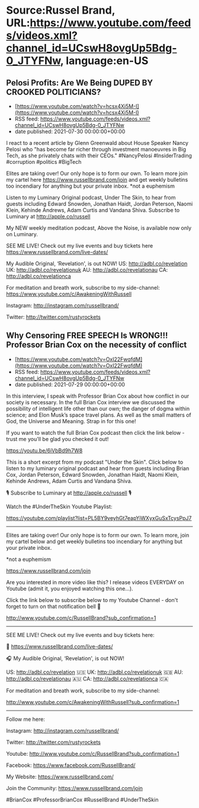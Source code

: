 # Source:Russel Brand, URL:https://www.youtube.com/feeds/videos.xml?channel_id=UCswH8ovgUp5Bdg-0_JTYFNw, language:en-US

## Pelosi Profits: Are We Being DUPED BY CROOKED POLITICIANS?
 - [https://www.youtube.com/watch?v=hcsx4Xi5M-I](https://www.youtube.com/watch?v=hcsx4Xi5M-I)
 - RSS feed: https://www.youtube.com/feeds/videos.xml?channel_id=UCswH8ovgUp5Bdg-0_JTYFNw
 - date published: 2021-07-30 00:00:00+00:00

I react to a recent article by Glenn Greenwald about House Speaker Nancy Pelosi who "has become far richer through investment manoeuvres in Big Tech, as she privately chats with their CEOs."
#NancyPelosi #InsiderTrading #corruption #politics #BigTech

Elites are taking over! Our only hope is to form our own. To learn more join my cartel here https://www.russellbrand.com/join and get weekly bulletins too incendiary for anything but your private inbox.
*not a euphemism

Listen to my Luminary Original podcast, Under The Skin, to hear from guests including Edward Snowden, Jonathan Haidt, Jordan Peterson, Naomi Klein, Kehinde Andrews, Adam Curtis and Vandana Shiva.
Subscribe to Luminary at http://apple.co/russell 

My NEW weekly meditation podcast, Above the Noise, is available now only on Luminary.

SEE ME LIVE! Check out my live events and buy tickets here https://www.russellbrand.com/live-dates/ 

My Audible Original, ‘Revelation', is out NOW!
US: http://adbl.co/revelation
UK: http://adbl.co/revelationuk
AU: http://adbl.co/revelationau
CA: http://adbl.co/revelationca

For meditation and breath work, subscribe to my side-channel: 
https://www.youtube.com/c/AwakeningWithRussell

Instagram: 
http://instagram.com/russellbrand/

Twitter: 
http://twitter.com/rustyrockets

## Why Censoring FREE SPEECH Is WRONG!!! Professor Brian Cox on the necessity of conflict
 - [https://www.youtube.com/watch?v=OxI22FwqfdM](https://www.youtube.com/watch?v=OxI22FwqfdM)
 - RSS feed: https://www.youtube.com/feeds/videos.xml?channel_id=UCswH8ovgUp5Bdg-0_JTYFNw
 - date published: 2021-07-29 00:00:00+00:00

In this interview, I speak with Professor Brian Cox about how conflict in our society is necessary. In the full Brian Cox interview we discussed the possibility of intelligent life other than our own; the danger of dogma within science; and Elon Musk’s space travel plans. As well as the small matters of God, the Universe and Meaning. Strap in for this one!

If you want to watch the full Brian Cox podcast then click the link below - trust me you'll be glad you checked it out!

https://youtu.be/6iVbBd9h7W8

This is a short excerpt from my podcast "Under the Skin". Click below to listen to my luminary original podcast and hear from guests including Brian Cox, Jordan Peterson, Edward Snowden, Jonathan Haidt, Naomi Klein, Kehinde Andrews, Adam Curtis and Vandana Shiva.

🎙️ Subscribe to Luminary at http://apple.co/russell 🎙️

Watch the #UnderTheSkin Youtube Playlist:

https://youtube.com/playlist?list=PL5BY9veyhGt7eapYiWXyxGuSxTcysPpJ7

______________________________________________
Elites are taking over! Our only hope is to form our own. To learn more, join my cartel below and get weekly bulletins too incendiary for anything but your private inbox.

*not a euphemism

https://www.russellbrand.com/join

Are you interested in more video like this? I release videos EVERYDAY on Youtube (admit it, you enjoyed watching this one...). 

Click the link below to subscribe below to my Youtube Channel - don't forget to turn on that notification bell 🔔

http://www.youtube.com/c/RussellBrand?sub_confirmation=1

______________________________________________
SEE ME LIVE! Check out my live events and buy tickets here:

📅 https://www.russellbrand.com/live-dates/ 

🎧 My Audible Original, ‘Revelation', is out NOW!

US: http://adbl.co/revelation 🇺🇸
UK: http://adbl.co/revelationuk 🇬🇧
AU: http://adbl.co/revelationau 🇦🇺
CA: http://adbl.co/revelationca 🇨🇦

For meditation and breath work, subscribe to my side-channel:

http://www.youtube.com/c/AwakeningWithRussell?sub_confirmation=1

______________________________________________
Follow me here:

Instagram:
http://instagram.com/russellbrand/

Twitter: 
http://twitter.com/rustyrockets

Youtube:
http://www.youtube.com/c/RussellBrand?sub_confirmation=1

Facebook:
https://www.facebook.com/RussellBrand/

My Website:
https://www.russellbrand.com/

Join the Community:
https://www.russellbrand.com/join

#BrianCox #ProfessorBrianCox #RussellBrand #UnderTheSkin

